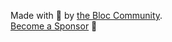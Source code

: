 Made with 💙 by [the Bloc Community](https://github.com/mit-73/bloc/graphs/contributors).<br/>
[Become a Sponsor](https://github.com/sponsors/mit-73) 💖
